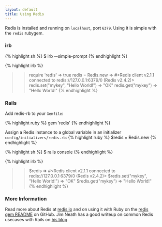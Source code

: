 ```yaml
---
layout: default
title: Using Redis
---
```


Redis is installed and running on `localhost`, port `6379`. Using it is simple with the `redis` rubygem.

### irb

{% highlight sh %}
$ irb --simple-prompt
{% endhighlight %}

{% highlight irb %}
>> require 'redis'
=> true
>> redis = Redis.new
=> #<Redis client v2.1.1 connected to redis://127.0.0.1:6379/0 (Redis v2.4.2)>
>> redis.set("mykey", "Hello World!")
=> "OK"
>> redis.get("mykey")
=> "Hello World!"
{% endhighlight %}

### Rails

Add redis-rb to your `Gemfile`:

{% highlight ruby %}
gem 'redis'
{% endhighlight %}

Assign a Redis instance to a global variable in an initializer `config/initializers/redis.rb`:
{% highlight ruby %}
$redis = Redis.new
{% endhighlight %}


{% highlight sh %}
$ rails console
{% endhighlight %}

{% highlight irb %}
>> $redis
=> #<Redis client v2.1.1 connected to redis://127.0.0.1:6379/0 (Redis v2.4.2)>
>> $redis.set("mykey", "Hello World!")
=> "OK"
>> $redis.get("mykey")
=> "Hello World!"
{% endhighlight %}

### More Information

Read more about Redis at [redis.io][redis] and on using it with Ruby on the [redis gem README][redis-rb] on GitHub. Jim Neath has a good writeup on common Redis usecases with Rails on [his blog][redis-neath].

[redis]: http://redis.io "Redis"
[redis-rb]: https://github.com/redis/redis-rb
[redis-neath]: http://jimneath.org/2011/03/24/using-redis-with-ruby-on-rails.html "Using Redis with Ruby on Rails"
